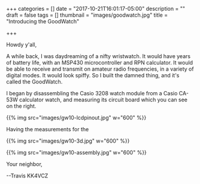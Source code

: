 +++
categories = []
date = "2017-10-21T16:01:17-05:00"
description = ""
draft = false
tags = []
thumbnail = "images/goodwatch.jpg"
title = "Introducing the GoodWatch"

+++


Howdy y'all,

A while back, I was daydreaming of a nifty wristwatch.  It would have
years of battery life, with an MSP430 microcontroller and RPN
calculator.  It would be able to receive and transmit on amateur radio
frequencies, in a variety of digital modes.  It would look spiffy.  So
I built the damned thing, and it's called the GoodWatch.

I began by disassembling the Casio 3208 watch module from a Casio
CA-53W calculator watch, and measuring its circuit board which you can
see on the right.

{{% img src="images/gw10-lcdpinout.jpg" w="600" %}}

Having the measurements for the

{{% img src="images/gw10-3d.jpg" w="600" %}}

{{% img src="images/gw10-assembly.jpg" w="600" %}}



Your neighbor,

--Travis KK4VCZ
